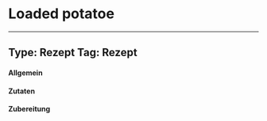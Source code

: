 # Loaded potatoe

---
Type: Rezept
Tag: Rezept
---

#### Allgemein




#### Zutaten





#### Zubereitung
